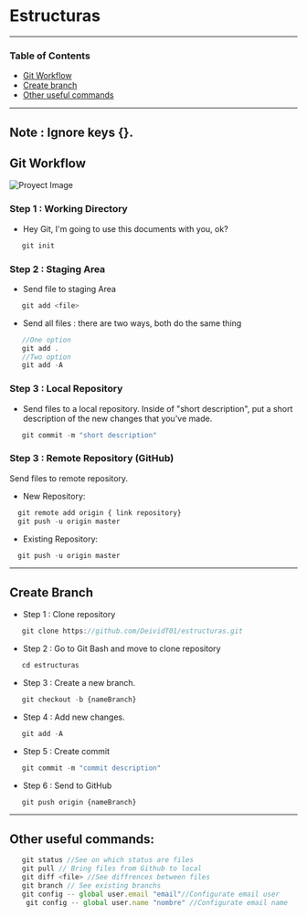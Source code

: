 # Estructuras
---
### Table of Contents
- [Git Workflow](#git-workflow)
- [Create branch](#create-branch)
- [Other useful commands](#other-useful-commands)
---
Note : Ignore keys {}.
---
##  Git Workflow

![Proyect Image](https://res.cloudinary.com/practicaldev/image/fetch/s--M_fHUEqA--/c_limit%2Cf_auto%2Cfl_progressive%2Cq_auto%2Cw_880/https://thepracticaldev.s3.amazonaws.com/i/128hsgntnsu9bww0y8sz.png)

### Step 1 : Working Directory
- Hey Git, I'm going to use this documents with you, ok?
 ```javascript
    git init
```
### Step 2 : Staging  Area
- Send file to staging Area
 ```javascript
    git add <file>
```
- Send all files : there are two ways, both do the same thing

 ```javascript
    //One option
    git add .
    //Two option
    git add -A
```
### Step 3 : Local Repository
- Send files to a local repository. Inside of "short description", put a short description of the new changes that you've made.
 ```javascript
    git commit -m "short description"
```
### Step 3 : Remote Repository (GitHub)
Send files to remote  repository. 
- New Repository: 
 ```javascript
   git remote add origin { link repository}
   git push -u origin master
```
- Existing Repository:
 ```javascript
   git push -u origin master
```
---
## Create Branch

- Step 1 : Clone repository
 ```javascript
    git clone https://github.com/DeividT01/estructuras.git
```
- Step 2 : Go to Git Bash and move to clone repository
 ```javascript
    cd estructuras
```
- Step 3 : Create a new branch. 
 ```javascript
    git checkout -b {nameBranch}
``` 
- Step 4 : Add new changes.
 ```javascript
    git add -A
``` 
- Step 5 : Create commit
 ```javascript
    git commit -m "commit description"
``` 
- Step 6 : Send to GitHub
 ```javascript
    git push origin {nameBranch}
```       
---
## Other useful commands:
 ```javascript
    git status //See on which status are files
    git pull // Bring files from Github to local
    git diff <file> //See diffrences between files
    git branch // See existing branchs
    git config -- global user.email "email"//Configurate email user
     git config -- global user.name "nombre" //Configurate email name

```   